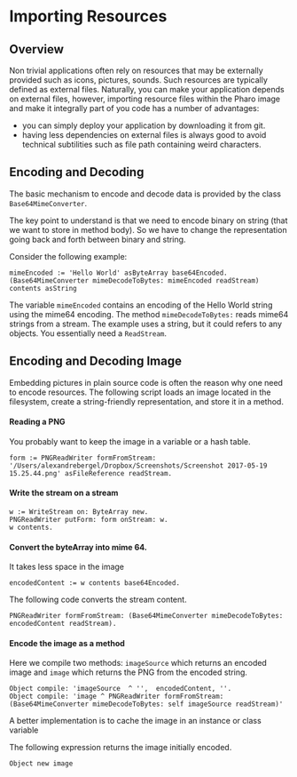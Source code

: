 # Importing Resources## OverviewNon trivial applications often rely on resources that may be externally provided such as icons, pictures, sounds. Such resources are typically defined as external files. Naturally, you can make your application depends on external files, however, importing resource files within the Pharo image and make it integrally part of you code has a number of advantages:- you can simply deploy your application by downloading it from git. - having less dependencies on external files is always good to avoid technical subtilities such as file path containing weird characters. ## Encoding and DecodingThe basic mechanism to encode and decode data is provided by the class `Base64MimeConverter`. 

The key point to understand is that we need to encode binary on string (that we want to store in method body). So we have to change the representation going back and forth between binary and string.

Consider the following example:```mimeEncoded := 'Hello World' asByteArray base64Encoded.(Base64MimeConverter mimeDecodeToBytes: mimeEncoded readStream) contents asString```The variable `mimeEncoded` contains an encoding of the Hello World string using the mime64 encoding. The method `mimeDecodeToBytes:` reads mime64 strings from a stream. The example uses a string, but it could refers to any objects. You essentially need a `ReadStream`. ## Encoding and Decoding ImageEmbedding pictures in plain source code is often the reason why one need to encode resources. The following script loads an image located in the filesystem, create a string-friendly representation, and store it in a method. #### Reading a PNGYou probably want to keep the image in a variable or a hash table.```form := PNGReadWriter formFromStream: '/Users/alexandrebergel/Dropbox/Screenshots/Screenshot 2017-05-19 15.25.44.png' asFileReference readStream.```
#### Write the stream on a stream

```w := WriteStream on: ByteArray new.PNGReadWriter putForm: form onStream: w.w contents.```#### Convert the byteArray into mime 64. 
It takes less space in the image

```encodedContent := w contents base64Encoded.```
The following code converts the stream content.

```PNGReadWriter formFromStream: (Base64MimeConverter mimeDecodeToBytes: encodedContent readStream).```#### Encode the image as a method

Here we compile two methods: `imageSource` which returns 
an encoded image and `image` which returns the PNG from the encoded string. 

```Object compile: 'imageSource  ^ '',  encodedContent, ''.Object compile: 'image ^ PNGReadWriter formFromStream: (Base64MimeConverter mimeDecodeToBytes: self imageSource readStream)'```
A better implementation is to cache the image in an instance or class variableThe following expression returns the image initially encoded.

```Object new image ```
